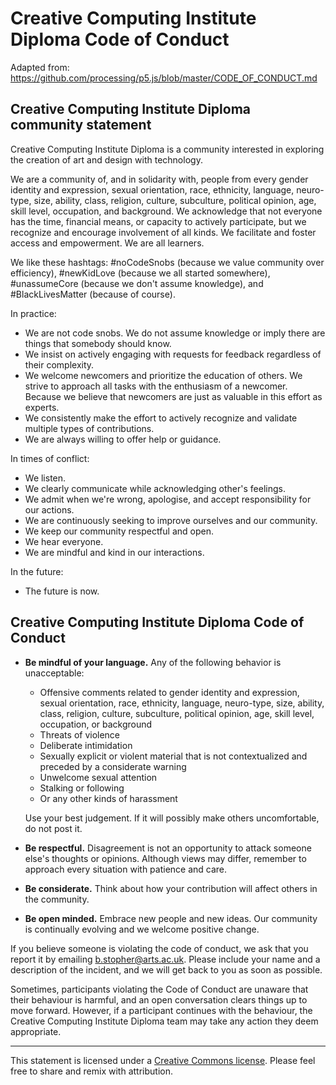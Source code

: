 # Creative Computing Institute Diploma Code of Conduct

Adapted from: <https://github.com/processing/p5.js/blob/master/CODE_OF_CONDUCT.md>

## Creative Computing Institute Diploma community statement

Creative Computing Institute Diploma is a community interested in exploring the creation of art and design with technology.

We are a community of, and in solidarity with, people from every gender identity and expression, sexual orientation, race, ethnicity, language, neuro-type, size, ability, class, religion, culture, subculture, political opinion, age, skill level, occupation, and background. We acknowledge that not everyone has the time, financial means, or capacity to actively participate, but we recognize and encourage involvement of all kinds. We facilitate and foster access and empowerment. We are all learners.

We like these hashtags: #noCodeSnobs (because we value community over efficiency), #newKidLove (because we all started somewhere), #unassumeCore (because we don't assume knowledge), and #BlackLivesMatter (because of course).

In practice:
* We are not code snobs. We do not assume knowledge or imply there are things that somebody should know.
* We insist on actively engaging with requests for feedback regardless of their complexity.
* We welcome newcomers and prioritize the education of others. We strive to approach all tasks with the enthusiasm of a newcomer. Because we believe that newcomers are just as valuable in this effort as experts.
* We consistently make the effort to actively recognize and validate multiple types of contributions.
* We are always willing to offer help or guidance.

In times of conflict:
* We listen.
* We clearly communicate while acknowledging other's feelings.
* We admit when we're wrong, apologise, and accept responsibility for our actions.
* We are continuously seeking to improve ourselves and our community.
* We keep our community respectful and open.
* We hear everyone.
* We are mindful and kind in our interactions.

In the future:
* The future is now.

## Creative Computing Institute Diploma Code of Conduct

* **Be mindful of your language.** Any of the following behavior is unacceptable: 
  * Offensive comments related to gender identity and expression, sexual orientation, race, ethnicity, language, neuro-type, size, ability, class, religion, culture, subculture, political opinion, age, skill level, occupation, or background
  * Threats of violence
  * Deliberate intimidation
  * Sexually explicit or violent material that is not contextualized and preceded by a considerate warning 
  * Unwelcome sexual attention
  * Stalking or following
  * Or any other kinds of harassment

  Use your best judgement. If it will possibly make others uncomfortable, do not post it.

* **Be respectful.** Disagreement is not an opportunity to attack someone else's thoughts or opinions. Although views may differ, remember to approach every situation with patience and care. 
* **Be considerate.** Think about how your contribution will affect others in the community. 
* **Be open minded.** Embrace new people and new ideas. Our community is continually evolving and we welcome positive change.

If you believe someone is violating the code of conduct, we ask that you report it by emailing [b.stopher@arts.ac.uk](mailto:b.stopher@arts.ac.uk). Please include your name and a description of the incident, and we will get back to you as soon as possible.

Sometimes, participants violating the Code of Conduct are unaware that their behaviour is harmful, and an open conversation clears things up to move forward. However, if a participant continues with the behaviour, the Creative Computing Institute Diploma team may take any action they deem appropriate.

---
This statement is licensed under a [Creative Commons license](https://creativecommons.org/licenses/by-sa/4.0/). Please feel free to share and remix with attribution.
